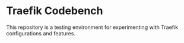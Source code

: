 # Traefik Codebench

This repository is a testing environment for experimenting with Traefik configurations and features.
